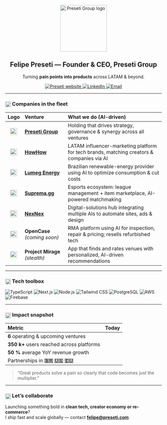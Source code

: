 <!-- README.md — Felipe Preseti | Preseti Group -->
<!-- Coloque seus SVGs em /assets ou use URLs externas -->

<p align="center">
  <img src="assets/preseti-logo.svg" width="150" alt="Preseti Group logo">
</p>

<h2 align="center">Felipe Preseti — Founder & CEO, Preseti Group</h2>

<p align="center">
  Turning <strong>pain points into products</strong> across LATAM & beyond.
</p>

<p align="center">
  <a href="https://preseti.com">
    <img src="https://img.shields.io/badge/preseti.com-1F2937?style=for-the-badge&logo=internet-archive&logoColor=white" alt="Preseti website">
  </a>
  <a href="https://linkedin.com/in/felipepreseti">
    <img src="https://img.shields.io/badge/LinkedIn-0A66C2?style=for-the-badge&logo=linkedin&logoColor=white" alt="LinkedIn">
  </a>
  <a href="mailto:felipe@preseti.com">
    <img src="https://img.shields.io/badge/felipe@preseti.com-EA4335?style=for-the-badge&logo=gmail&logoColor=white" alt="Email">
  </a>
</p>

---

### <img src="assets/ship.svg" width="18" align="center"> Companies in the fleet
| Logo | Venture | What we do (AI-driven) |
| :--: | :-- | :-- |
| <img src="assets/preseti-logo-small.svg" width="22"> | **[Preseti Group](https://preseti.com)** | Holding that drives strategy, governance & synergy across all ventures |
| <img src="assets/howhow.svg" width="22"> | **[HowHow](https://howhow.com.br)** | LATAM influencer-marketing platform for tech brands, matching creators & companies via AI |
| <img src="assets/lumeg.svg"  width="22"> | **[Lumeg Energy](https://lumeg.com.br)** | Brazilian renewable-energy provider using AI to optimize consumption & cut costs |
| <img src="assets/suprema.svg" width="22"> | **[Suprema.gg](https://suprema.gg)** | Esports ecosystem: league management + item marketplace, AI-powered matchmaking |
| <img src="assets/nexnex.svg" width="22"> | **[NexNex](https://nexnex.com.br)** | Digital-solutions hub integrating multiple AIs to automate sites, ads & design |
| <img src="assets/opencase.svg" width="22"> | **OpenCase** *(coming soon)* | RMA platform using AI for inspection, repair & pricing; resells refurbished tech |
| <img src="assets/mirage.svg"   width="22"> | **Project Mirage** *(stealth)* | App that finds and rates venues with personalized, AI-driven recommendations |

---

### <img src="assets/wrench.svg" width="18" align="center"> Tech toolbox
![TypeScript](https://img.shields.io/badge/TypeScript-3178C6?style=flat&logo=typescript&logoColor=white)
![Next.js](https://img.shields.io/badge/Next.js-000?style=flat&logo=nextdotjs)
![Node.js](https://img.shields.io/badge/Node.js-339933?style=flat&logo=nodedotjs&logoColor=white)
![Tailwind CSS](https://img.shields.io/badge/TailwindCSS-38B2AC?style=flat&logo=tailwindcss&logoColor=white)
![PostgreSQL](https://img.shields.io/badge/PostgreSQL-4169E1?style=flat&logo=postgresql&logoColor=white)
![AWS](https://img.shields.io/badge/AWS-232F3E?style=flat&logo=amazonaws)
![Firebase](https://img.shields.io/badge/Firebase-FFCA28?style=flat&logo=firebase&logoColor=black)

---

### <img src="assets/star.svg" width="18" align="center"> Impact snapshot
| Metric | Today |
| :-- | :-- |
| **6** operating & upcoming ventures |
| **350 k+** users reached across platforms |
| **50 %** average YoY revenue growth |
| Partnerships in **🇧🇷 🇺🇸 🇪🇺** |

> “Great products solve a pain so clearly that code becomes just the multiplier.”

---

### <img src="assets/handshake.svg" width="18" align="center"> Let’s collaborate
Launching something bold in **clean tech, creator economy or re-commerce**?  
I ship fast and scale globally — contact **felipe@preseti.com**
